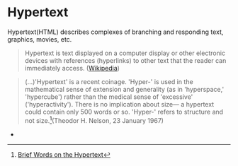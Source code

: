 # Hypertext
Hypertext(HTML) describes complexes of branching and responding text, graphics, movies, etc.

> Hypertext is text displayed on a computer display or other electronic devices with 
> references (hyperlinks) to other text that the reader can immediately access. ([Wikipedia](https://en.wikipedia.org/wiki/Hypertext))


>  (...)'Hypertext' is a recent coinage. 'Hyper-' is used in the mathematical sense of extension and generality (as in 'hyperspace,' 'hypercube') rather than the medical sense of 'excessive' ('hyperactivity'). There is no implication about size— a hypertext could contain only 500 words or so. 'Hyper-' refers to structure and not size.[^1](Theodor H. Nelson,  23 January 1967)
- 
    [^1]: [Brief Words on the Hypertext](https://archive.org/details/SelectedPapers1977)
